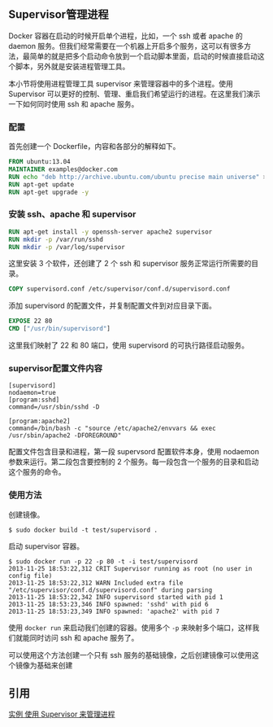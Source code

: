 ## Supervisor管理进程


Docker 容器在启动的时候开启单个进程，比如，一个 ssh 或者 apache 的 daemon 服务。但我们经常需要在一个机器上开启多个服务，这可以有很多方法，最简单的就是把多个启动命令放到一个启动脚本里面，启动的时候直接启动这个脚本，另外就是安装进程管理工具。

本小节将使用进程管理工具 supervisor 来管理容器中的多个进程。使用 Supervisor 可以更好的控制、管理、重启我们希望运行的进程。在这里我们演示一下如何同时使用 ssh 和 apache 服务。

### 配置

首先创建一个 Dockerfile，内容和各部分的解释如下。

```dockerfile
FROM ubuntu:13.04
MAINTAINER examples@docker.com
RUN echo "deb http://archive.ubuntu.com/ubuntu precise main universe" > /etc/apt/sources.list
RUN apt-get update
RUN apt-get upgrade -y
```

### 安装 ssh、apache 和 supervisor

```dockerfile
RUN apt-get install -y openssh-server apache2 supervisor
RUN mkdir -p /var/run/sshd
RUN mkdir -p /var/log/supervisor
```

这里安装 3 个软件，还创建了 2 个 ssh 和 supervisor 服务正常运行所需要的目录。

```dockerfile
COPY supervisord.conf /etc/supervisor/conf.d/supervisord.conf
```

添加 supervisord 的配置文件，并复制配置文件到对应目录下面。

```dockerfile
EXPOSE 22 80
CMD ["/usr/bin/supervisord"]
```

这里我们映射了 22 和 80 端口，使用 supervisord 的可执行路径启动服务。

### supervisor配置文件内容

```shell
[supervisord]
nodaemon=true
[program:sshd]
command=/usr/sbin/sshd -D

[program:apache2]
command=/bin/bash -c "source /etc/apache2/envvars && exec /usr/sbin/apache2 -DFOREGROUND"
```

配置文件包含目录和进程，第一段 supervsord 配置软件本身，使用 nodaemon 参数来运行。第二段包含要控制的 2 个服务。每一段包含一个服务的目录和启动这个服务的命令。

### 使用方法

创建镜像。

```shell
$ sudo docker build -t test/supervisord .
```

启动 supervisor 容器。

```shell
$ sudo docker run -p 22 -p 80 -t -i test/supervisord
2013-11-25 18:53:22,312 CRIT Supervisor running as root (no user in config file)
2013-11-25 18:53:22,312 WARN Included extra file "/etc/supervisor/conf.d/supervisord.conf" during parsing
2013-11-25 18:53:22,342 INFO supervisord started with pid 1
2013-11-25 18:53:23,346 INFO spawned: 'sshd' with pid 6
2013-11-25 18:53:23,349 INFO spawned: 'apache2' with pid 7
```

使用 `docker run` 来启动我们创建的容器。使用多个 `-p` 来映射多个端口，这样我们就能同时访问 ssh 和 apache 服务了。

可以使用这个方法创建一个只有 ssh 服务的基础镜像，之后创建镜像可以使用这个镜像为基础来创建

## 引用

[实例 使用 Supervisor 来管理进程](http://dockerinfo.net/案例-使用-supervisor-来管理进程)

